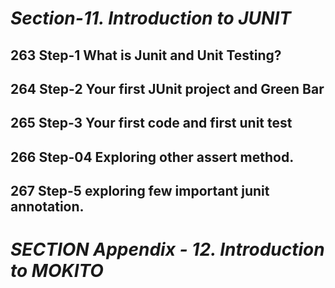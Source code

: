 # ***Section-11. Introduction to JUNIT***
## 263 Step-1 What is Junit and Unit Testing?
## 264 Step-2 Your first JUnit project and Green Bar
## 265 Step-3 Your first code and first unit test
## 266 Step-04 Exploring other assert method.
## 267 Step-5 exploring few important junit annotation.
# ***SECTION Appendix - 12. Introduction to MOKITO***

